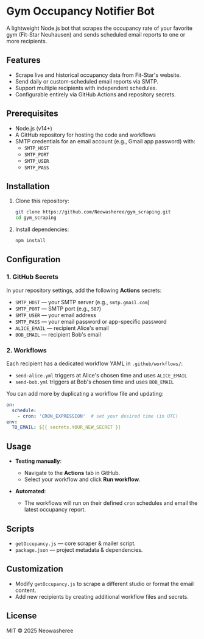 # Gym Occupancy Notifier Bot

A lightweight Node.js bot that scrapes the occupancy rate of your favorite gym (Fit-Star Neuhausen) and sends scheduled email reports to one or more recipients.

## Features

- Scrape live and historical occupancy data from Fit-Star's website.
- Send daily or custom-scheduled email reports via SMTP.
- Support multiple recipients with independent schedules.
- Configurable entirely via GitHub Actions and repository secrets.

## Prerequisites

- Node.js (v14+)
- A GitHub repository for hosting the code and workflows
- SMTP credentials for an email account (e.g., Gmail app password) with:
  - `SMTP_HOST`
  - `SMTP_PORT`
  - `SMTP_USER`
  - `SMTP_PASS`

## Installation

1. Clone this repository:
   ```bash
   git clone https://github.com/Neowasheree/gym_scraping.git
   cd gym_scraping
   ```
2. Install dependencies:
   ```bash
   npm install
   ```

## Configuration

### 1. GitHub Secrets

In your repository settings, add the following **Actions** secrets:

- `SMTP_HOST` — your SMTP server (e.g., `smtp.gmail.com`)
- `SMTP_PORT` — SMTP port (e.g., `587`)
- `SMTP_USER` — your email address
- `SMTP_PASS` — your email password or app-specific password
- `ALICE_EMAIL` — recipient Alice's email
- `BOB_EMAIL` — recipient Bob's email

### 2. Workflows

Each recipient has a dedicated workflow YAML in `.github/workflows/`:

- `send-alice.yml` triggers at Alice's chosen time and uses `ALICE_EMAIL`
- `send-bob.yml` triggers at Bob's chosen time and uses `BOB_EMAIL`

You can add more by duplicating a workflow file and updating:

```yaml
on:
  schedule:
    - cron: 'CRON_EXPRESSION'  # set your desired time (in UTC)
env:
  TO_EMAIL: ${{ secrets.YOUR_NEW_SECRET }}
```

## Usage

- **Testing manually**:
  - Navigate to the **Actions** tab in GitHub.
  - Select your workflow and click **Run workflow**.

- **Automated**:
  - The workflows will run on their defined `cron` schedules and email the latest occupancy report.

## Scripts

- `getOccupancy.js` — core scraper & mailer script.
- `package.json` — project metadata & dependencies.

## Customization

- Modify `getOccupancy.js` to scrape a different studio or format the email content.
- Add new recipients by creating additional workflow files and secrets.

## License

MIT © 2025 Neowasheree

